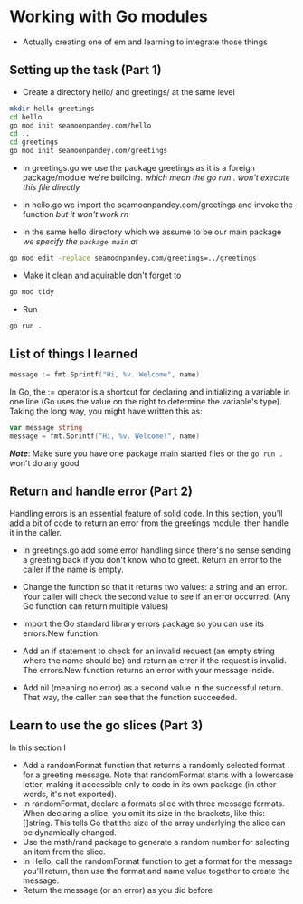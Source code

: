 # Working with Go modules

- Actually creating one of em and learning to integrate those things

## Setting up the task (Part 1)

- Create a directory hello/ and greetings/ at the same level

```zsh
mkdir hello greetings
cd hello
go mod init seamoonpandey.com/hello
cd ..
cd greetings
go mod init seamoonpandey.com/greetings
```

- In greetings.go we use the package greetings as it is a foreign package/module we're building. _which mean the go run . won't execute this file directly_

- In hello.go we import the seamoonpandey.com/greetings and invoke the function _but it won't work rn_

- In the same hello directory which we assume to be our main package _we specify the `package main` at_

```zsh
go mod edit -replace seamoonpandey.com/greetings=../greetings
```

- Make it clean and aquirable don't forget to

```zsh
go mod tidy
```

- Run

```zsh
go run .
```

## List of things I learned

```go
message := fmt.Sprintf("Hi, %v. Welcome", name)
```

In Go, the := operator is a shortcut for declaring and initializing a variable in one line (Go uses the value on the right to determine the variable's type). Taking the long way, you might have written this as:

```go
var message string
message = fmt.Sprintf("Hi, %v. Welcome!", name)
```

**_Note_**: Make sure you have one package main started files or the `go run .` won't do any good

## Return and handle error (Part 2)

Handling errors is an essential feature of solid code. In this section, you'll add a bit of code to return an error from the greetings module, then handle it in the caller.

- In greetings.go add some error handling since there's no sense sending a greeting back if you don't know who to greet. Return an error to the caller if the name is empty.

- Change the function so that it returns two values: a string and an error. Your caller will check the second value to see if an error occurred. (Any Go function can return multiple values)

- Import the Go standard library errors package so you can use its errors.New function.

- Add an if statement to check for an invalid request (an empty string where the name should be) and return an error if the request is invalid. The errors.New function returns an error with your message inside.

- Add nil (meaning no error) as a second value in the successful return. That way, the caller can see that the function succeeded.

## Learn to use the go slices (Part 3)

In this section I

- Add a randomFormat function that returns a randomly selected format for a greeting message. Note that randomFormat starts with a lowercase letter, making it accessible only to code in its own package (in other words, it's not exported).
- In randomFormat, declare a formats slice with three message formats. When declaring a slice, you omit its size in the brackets, like this: []string. This tells Go that the size of the array underlying the slice can be dynamically changed.
- Use the math/rand package to generate a random number for selecting an item from the slice.
- In Hello, call the randomFormat function to get a format for the message you'll return, then use the format and name value together to create the message.
- Return the message (or an error) as you did before

